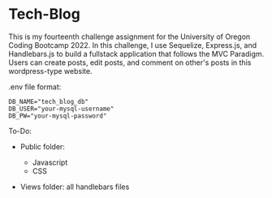 # Tech-Blog

This is my fourteenth challenge assignment for the University of Oregon Coding Bootcamp 2022. In this challenge, I use Sequelize, Express.js, and Handlebars.js to build a fullstack application that follows the MVC Paradigm. Users can create posts, edit posts, and comment on other's posts in this wordpress-type website.

.env file format:

```
DB_NAME="tech_blog_db"
DB_USER="your-mysql-username"
DB_PW="your-mysql-password"
```

To-Do:

- Public folder:

  - Javascript
  - CSS

- Views folder: all handlebars files
